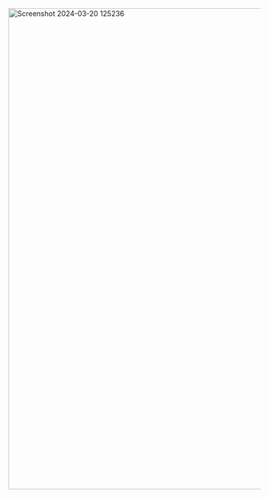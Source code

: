 <img width="960" alt="Screenshot 2024-03-20 125236" src="https://github.com/bukka5sandhya/Prodigy-InfoTech-Task5-Weather-App/assets/133884532/968a9884-9f30-4eb1-8be4-cecaddfd0a10">
